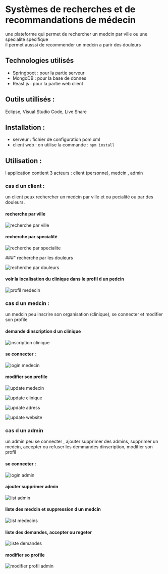 # Systèmes de recherches et de recommandations de médecin  
une plateforme qui permet de rechercher un medcin par ville ou une specialité specifique  
il permet ausssi de recommender un medcin a parir des douleurs  
  
## Technologies utilisés  
* Springboot : pour la partie serveur  
* MongoDB : pour la base de donnes
* Reast js : pour la partie web client  
  

## Outils utillisés :  
Eclipse, Visual Studio Code, Live Share  
  
## Installation :  
* serveur :  fichier de configuration pom.xml   
* client web : on utilise la commande : `npm install`  
  
## Utilisation :  
  
l application contient 3 acteurs : client (personne), medcin , admin
### cas d un client :  
  
un client peux rechercher un medcin par ville et ou pecialité ou par des douleurs.  
  
#### recherche par ville  
  
![recherche par ville](/Images/client/recherche%20par%20ville.bmp)  
  
#### recherche par specialité  
  
![recherche par specialite](/Images/client/recherche%20par%20spécialité.bmp)   
  
###" recherche par les douleurs  
  
![recherche par douleurs](/Images/client/recherche%20par%20douleurs.bmp)  
  
#### voir la localisation du clinique dans le profil d un pedcin  
  
![profil medecin](/Images/client/Profil%20medecin.bmp)  
  
### cas d un medcin :  
un medcin peu  inscrire son organisation (clinique), se connecter et modifier son profile  
  
#### demande dinscription d un clinique  
  
![inscription clinique](/Images/medecin/inscription%20clinique.bmp)  
  
#### se connecter :  
  
![login medecin](/Images/medecin/login%20medecin.bmp)  
  
#### modifier son profile 
  
![update medecin](/Images/medecin/modification%20profil%20medecin.bmp)  
  
![update clinique](/Images/medecin/modification%20Clinique.bmp)  
  
![update adress](/Images/medecin/modification%20Adress.bmp)  
  
![update website](/Images/medecin/modification%20WebSite.bmp)  
  
### cas d un admin  
un admin peu se connecter , ajouter supprimer des admins, supprimer un medcin, accepter ou refuser les demmandes dinscription, modifier son profil  
  
#### se connecter :  

![login admin](/Images/admin/login%20admin.bmp)  
  
#### ajouter supprimer admin  
  
![list admin](/Images/admin/liste%20create%20admin.bmp)  
  
#### liste des medcin et suppression d un medcin 
  
![list medecins](/Images/admin/Liste%20medecin%20suppression.bmp)   
  
#### liste des demandes, accepter ou regeter   
  
![liste demandes](/Images/admin/liste%20demande%20accepter%20rejeter.bmp)  
  
#### modifier so profile
  
![modifier profil admin](/Images/admin/modification%20profil%20admin.bmp)  
